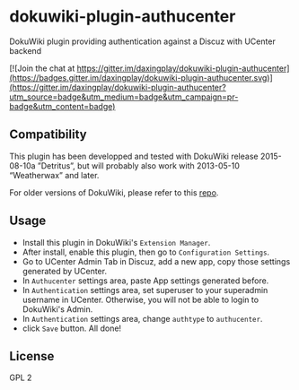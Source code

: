 # dokuwiki-plugin-authucenter

DokuWiki plugin providing authentication against a Discuz with UCenter backend

[![Join the chat at https://gitter.im/daxingplay/dokuwiki-plugin-authucenter](https://badges.gitter.im/daxingplay/dokuwiki-plugin-authucenter.svg)](https://gitter.im/daxingplay/dokuwiki-plugin-authucenter?utm_source=badge&utm_medium=badge&utm_campaign=pr-badge&utm_content=badge)

## Compatibility

This plugin has been developped and tested with DokuWiki release 2015-08-10a ”Detritus”, but will probably also work with 2013-05-10 “Weatherwax” and later.

For older versions of DokuWiki, please refer to this [repo](https://github.com/daxingplay/dokuwiki_ucenter).

## Usage

* Install this plugin in DokuWiki's `Extension Manager`.
* After install, enable this plugin, then go to `Configuration Settings`.
* Go to UCenter Admin Tab in Discuz, add a new app, copy those settings generated by UCenter.
* In `Authucenter` settings area, paste App settings generated before.
* In `Authentication` settings area, set superuser to your superadmin username in UCenter. Otherwise, you will not be able to login to DokuWiki's Admin.
* In `Authentication` settings area, change `authtype` to `authucenter`.
* click `Save` button. All done!

## License

GPL 2
